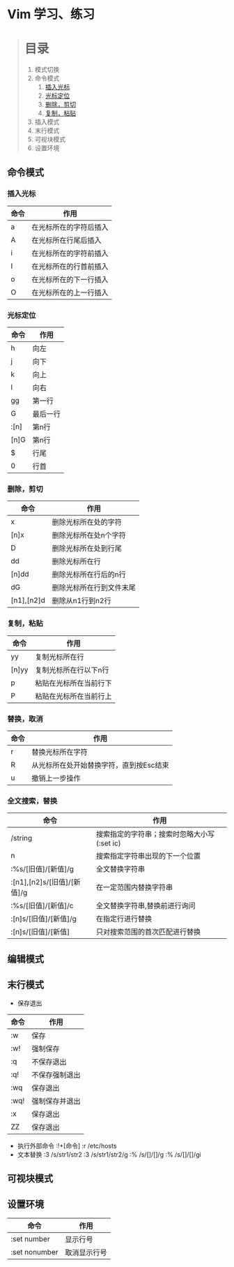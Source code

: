 # Vim 学习、练习
> # 目录
> 1. 模式切换
> 1. 命令模式
>    1. [插入光标](#插入光标)
>    2. [光标定位](#光标定位)
>    3. [删除，剪切](#删除，剪切)
>    4. [复制，粘贴](#复制，粘贴)
> 2. 插入模式
> 3. 末行模式
> 4. 可视块模式
> 5. 设置环境

## 命令模式
### 插入光标
| 命令 | 作用 |
| --- | --- |
| a | 在光标所在的字符后插入 |
| A | 在光标所在行尾后插入 |
| i | 在光标所在的字符前插入 |
| I | 在光标所在的行首前插入 |
| o | 在光标所在的下一行插入 |
| O | 在光标所在的上一行插入 |

### 光标定位
| 命令 | 作用 |
| --- | --- |
| h | 向左 |
| j | 向下 |
| k | 向上 |
| l | 向右 |
| gg | 第一行 |
| G | 最后一行 |
| :[n] | 第n行 |
| [n]G | 第n行 |
| $ | 行尾 |
| 0 | 行首 |

### 删除，剪切
| 命令 | 作用 |
| --- | --- |
| x | 删除光标所在处的字符 |
| [n]x | 删除光标所在处n个字符 |
| D | 删除光标所在处到行尾 |
| dd | 删除光标所在行 |
| [n]dd | 删除光标所在行后的n行 |
| dG | 删除光标所在行到文件末尾 |
| [n1],[n2]d | 删除从n1行到n2行 |

### 复制，粘贴
| 命令 | 作用 |
| --- | --- |
| yy | 复制光标所在行 |
| [n]yy | 复制光标所在行以下n行 |
| p | 粘贴在光标所在当前行下 |
| P | 粘贴在光标所在当前行上 |

### 替换，取消
| 命令 | 作用 |
| --- | --- |
| r | 替换光标所在字符 |
| R | 从光标所在处开始替换字符，直到按Esc结束 |
| u | 撤销上一步操作 |

### 全文搜索，替换
| 命令 | 作用 |
| --- | --- |
| /string | 搜索指定的字符串；搜索时忽略大小写 (:set ic) |
| n | 搜索指定字符串出现的下一个位置 |
| :%s/[旧值]/[新值]/g | 全文替换字符串 |
| :[n1],[n2]s/[旧值]/[新值]/g | 在一定范围内替换字符串 |
| :%s/[旧值]/[新值]/c | 全文替换字符串,替换前进行询问 |
| :[n]s/[旧值]/[新值]/g | 在指定行进行替换 |
| :[n]s/[旧值]/[新值] | 只对搜索范围的首次匹配进行替换 |

## 编辑模式

## 末行模式
 - 保存退出
 
  | 命令 | 作用 |
  | --- | --- |
  | :w | 保存 |
  | :w! | 强制保存 |
  | :q | 不保存退出 |
  | :q! | 不保存强制退出 |
  | :wq | 保存退出 |
  | :wq! | 强制保存并退出 |
  | :x | 保存退出 |
  | ZZ | 保存退出 |
 - 执行外部命令
  :!+[命令]
  :r /etc/hosts
 - 文本替换
  :3 /s/str1/str2
  :3 /s/str1/str2/g
  :% /s/[]/[]/g
  :% /s/[]/[]/gi
## 可视块模式


## 设置环境
| 命令 | 作用 |
| --- | --- |
| :set number | 显示行号 |
| :set nonumber | 取消显示行号 |
